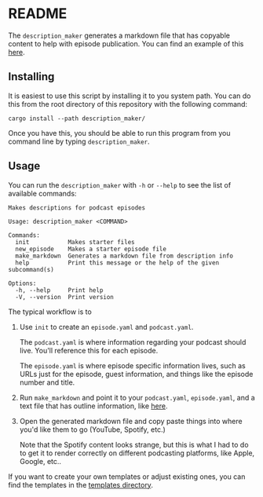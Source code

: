 # README

The `description_maker` generates a markdown file that has copyable content to help with episode publication. You can find an example of this [here](https://github.com/audrow-nash-podcast/episodes/blob/main/episodes/1-electric-sheep/content.md).

## Installing

It is easiest to use this script by installing it to you system path. You can do this from the root directory of this repository with the following command:

```
cargo install --path description_maker/
```

Once you have this, you should be able to run this program from you command line by typing `description_maker`.

## Usage

You can run the `description_maker` with `-h` or `--help` to see the list of available commands:

```
Makes descriptions for podcast episodes

Usage: description_maker <COMMAND>

Commands:
  init           Makes starter files
  new_episode    Makes a starter episode file
  make_markdown  Generates a markdown file from description info
  help           Print this message or the help of the given subcommand(s)

Options:
  -h, --help     Print help
  -V, --version  Print version
```

The typical workflow is to

1. Use `init` to create an `episode.yaml` and `podcast.yaml`.

   The `podcast.yaml` is where information regarding your podcast should live. You'll reference this for each episode.

   The `episode.yaml` is where episode specific information lives, such as URLs just for the episode, guest information, and things like the episode number and title.

2. Run `make_markdown` and point it to your `podcast.yaml`, `episode.yaml`, and a text file that has outline information, like [here](https://github.com/audrow-nash-podcast/episodes/blob/main/episodes/1-electric-sheep/outline.txt).

3. Open the generated markdown file and copy paste things into where you'd like them to go (YouTube, Spotify, etc.)

   Note that the Spotify content looks strange, but this is what I had to do to get it to render correctly on different podcasting platforms, like Apple, Google, etc..

If you want to create your own templates or adjust existing ones, you can find the templates in the [templates directory](./templates/).